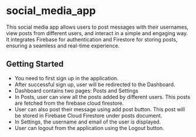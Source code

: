 # social_media_app

This social media app allows users to post messages with their usernames, view posts from different users, and interact in a simple and engaging way. It integrates Firebase for authentication and Firestore for storing posts, ensuring a seamless and real-time experience. 

## Getting Started

- You need to first sign up in the application.
- After successful sign up, user will be redirected to the Dashboard.
- Dashboard contains two pages: Posts and Settings
- In Posts, user can view all the posts added by different users. This posts are fetched from the firebase cloud firestore.
- User can also post their message using add post button. This post will be stored in Firebase Cloud Firestore under posts document.
- In Settings, the username and email of the user is displayed.
- User can logout from the application using the Logout button.

